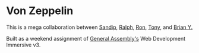 Von Zeppelin
============

This is a mega collaboration between [Sandip](https://github.com/strivedi183), [Ralph](https://github.com/RalphBernardo), [Ron](https://github.com/ron-), [Tony](https://github.com/khalua), and [Brian Y.](https://github.com/brianyingling)

Built as a weekend assignment of [General Assembly's](https://generalassemb.ly/) Web Development Immersive v3.

